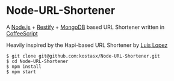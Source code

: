 # Node-URL-Shortener
A [Node.js](https://nodejs.org/en/) + [Restify](http://restify.com/) + [MongoDB](https://www.mongodb.com/) based URL Shortener written in [CoffeeScript](http://coffeescript.org/)

Heavily inspired by the Hapi-based URL Shortener by [Luis Lopez](https://github.com/luishendrix92/shortio)

```
$ git clone git@github.com:kostasx/Node-URL-Shortener.git
$ cd Node-URL-Shortener
$ npm install
$ npm start
```
